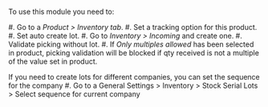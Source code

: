 To use this module you need to:

#. Go to a _Product > Inventory tab_. #. Set a tracking option for this product. #. Set
auto create lot. #. Go to _Inventory > Incoming_ and create one. #. Validate picking
without lot. #. If _Only multiples allowed_ has been selected in product, picking
validation will be blocked if qty received is not a multiple of the value set in
product.

If you need to create lots for different companies, you can set the sequence for the
company #. Go to a General Settings > Inventory > Stock Serial Lots > Select sequence
for current company